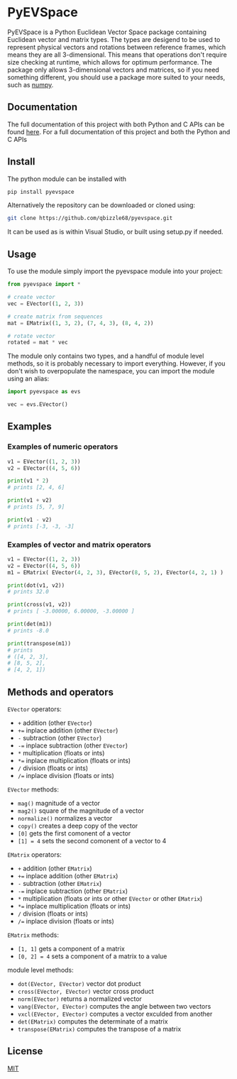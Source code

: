 # PyEVSpace

PyEVSpace is a Python Euclidean Vector Space package containing Euclidean vector and matrix types. The types
are desigend to be used to represent physical vectors and rotations between reference frames, which means they 
are all 3-dimensional. This means that operations don't require size checking at runtime, which allows for 
optimum performance. The package only allows 3-dimensional vectors and matrices, so if you need something 
different, you should use a package more suited to your needs, such as [numpy](https://numpy.org/).

## Documentation

The full documentation of this project with both Python and C APIs can be found [here](https://qbizzle68.github.io/pyevspace/html/index.html).
For a full documentation of this project and both the Python and C APIs

## Install

The python module can be installed with
```python
pip install pyevspace
```

Alternatively the repository can be downloaded or cloned using:
```bash
git clone https://github.com/qbizzle68/pyevspace.git
```
It can be used as is within Visual Studio, or built using setup.py if needed.

## Usage

To use the module simply import the pyevspace module into your project:
```python
from pyevspace import *

# create vector
vec = EVector((1, 2, 3))

# create matrix from sequences
mat = EMatrix((1, 3, 2), (7, 4, 3), (8, 4, 2))

# rotate vector
rotated = mat * vec
```
The module only contains two types, and a handful of module level methods, so it is probably necessary to import everything.
However, if you don't wish to overpopulate the namespace, you can import the module using an alias:
```python
import pyevspace as evs

vec = evs.EVector()
```

## Examples

### Examples of numeric operators
```python
v1 = EVector((1, 2, 3))
v2 = EVector((4, 5, 6))

print(v1 * 2)
# prints [2, 4, 6]

print(v1 + v2)
# prints [5, 7, 9]

print(v1 - v2)
# prints [-3, -3, -3]
```

### Examples of vector and matrix operators
```python
v1 = EVector((1, 2, 3))
v2 = EVector((4, 5, 6))
m1 = EMatrix( EVector(4, 2, 3), EVector(8, 5, 2), EVector(4, 2, 1) )

print(dot(v1, v2))
# prints 32.0

print(cross(v1, v2))
# prints [ -3.00000, 6.00000, -3.00000 ]

print(det(m1))
# prints -8.0

print(transpose(m1))
# prints 
# ([4, 2, 3],
# [8, 5, 2],
# [4, 2, 1])
```

## Methods and operators
`EVector` operators:
- `+` addition (other `EVector`)
- `+=` inplace addition (other `EVector`)
- `-` subtraction (other `EVector`)
- `-=` inplace subtraction (other `EVector`)
- `*` multiplication (floats or ints)
- `*=` inplace multiplication (floats or ints)
- `/` division (floats or ints)
- `/=` inplace division (floats or ints)

`EVector` methods:
- `mag()` magnitude of a vector
- `mag2()` square of the magnitude of a vector
- `normalize()` normalizes a vector
- `copy()` creates a deep copy of the vector
- `[0]` gets the first comonent of a vector
- `[1] = 4` sets the second comonent of a vector to 4

`EMatrix` operators:
- `+` addition (other `EMatrix`)
- `+=` inplace addition (other `EMatrix`)
- `-` subtraction (other `EMatrix`)
- `-=` inplace subtraction (other `EMatrix`)
- `*` multiplication (floats or ints or other `EVector` or other `EMatrix`)
- `*=` inplace multiplication (floats or ints)
- `/` division (floats or ints)
- `/=` inplace division (floats or ints)

`EMatrix` methods:
- `[1, 1]` gets a component of a matrix
- `[0, 2] = 4` sets a component of a matrix to a value

module level methods:
- `dot(EVector, EVector)` vector dot product
- `cross(EVector, EVector)` vector cross product
- `norm(EVector)` returns a normalized vector
- `vang(EVector, EVector)` computes the angle between two vectors
- `vxcl(EVector, EVector)` computes a vector exculded from another
- `det(EMatrix)` computes the determinate of a matrix
- `transpose(EMatrix)` computes the transpose of a matrix

## License
[MIT](https://choosealicense.com/licenses/mit/)
